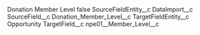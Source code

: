 <?xml version="1.0" encoding="UTF-8"?>
<CustomMetadata xmlns="http://soap.sforce.com/2006/04/metadata" xmlns:xsi="http://www.w3.org/2001/XMLSchema-instance" xmlns:xsd="http://www.w3.org/2001/XMLSchema">
    <label>Donation Member Level</label>
    <protected>false</protected>
    <values>
        <field>SourceFieldEntity__c</field>
        <value xsi:type="xsd:string">DataImport__c</value>
    </values>
    <values>
        <field>SourceField__c</field>
        <value xsi:type="xsd:string">Donation_Member_Level__c</value>
    </values>
    <values>
        <field>TargetFieldEntity__c</field>
        <value xsi:type="xsd:string">Opportunity</value>
    </values>
    <values>
        <field>TargetField__c</field>
        <value xsi:type="xsd:string">npe01__Member_Level__c</value>
    </values>
</CustomMetadata>
